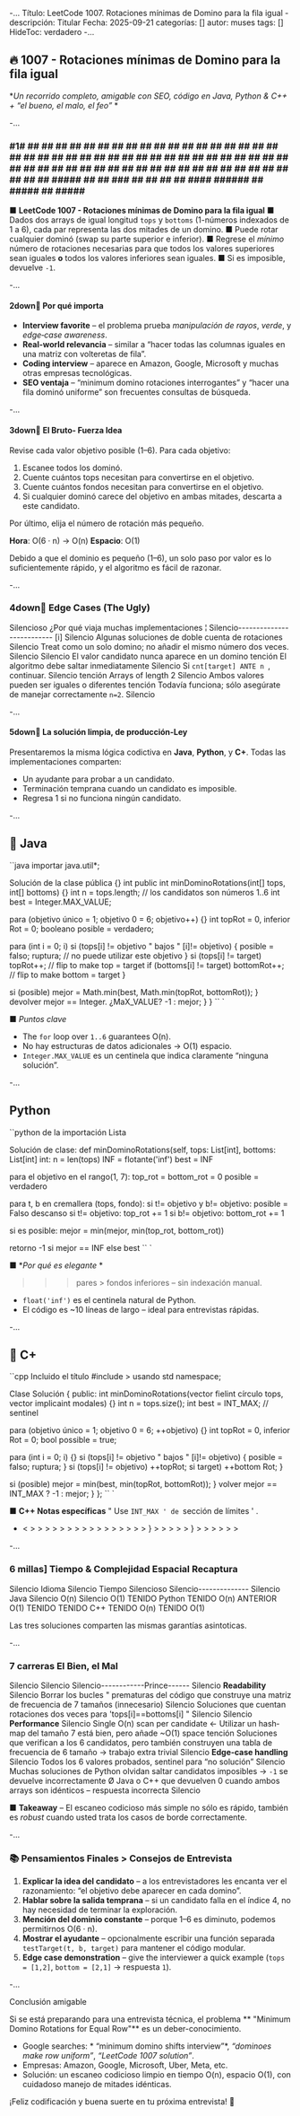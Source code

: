 -...
Título: LeetCode 1007. Rotaciones mínimas de Domino para la fila igual -
descripción: Titular
Fecha: 2025-09-21
categorías: []
autor: muses
tags: []
HideToc: verdadero
-...
## 🔥 1007 - Rotaciones mínimas de Domino para la fila igual
**Un recorrido completo, amigable con SEO, código en Java, Python & C++ + “el bueno, el malo, el feo”* *

-...

### #1# ## ## ## ## ## ## ## ## ## ## ## ## ## ## ## ## ## ## ## ## ## ## ## ## ## ## ## ## ## ## ## ## ## ## ## ## ## ## ## ## ## ## ## ## ## ## ## ## ## ## ## ## ## ## ## ## ## ## ## ## ## ##### ## ## ### ## ## ## ## #### ###### ## ##### ## ##### ####################################################################################

■ **LeetCode 1007 - Rotaciones mínimas de Domino para la fila igual**
■ Dados dos arrays de igual longitud `tops` y `bottoms` (1-números indexados de 1 a 6), cada par representa las dos mitades de un domino.
■ Puede rotar cualquier dominó (swap su parte superior e inferior).
■ Regrese el *mínimo* número de rotaciones necesarias para que todos los valores superiores sean iguales **o** todos los valores inferiores sean iguales.
■ Si es imposible, devuelve `-1`.

-...

#### 2down⃣ Por qué importa

- **Interview favorite** – el problema prueba *manipulación de rayos*, *verde*, y *edge‐case awareness*.
- **Real-world relevancia** – similar a “hacer todas las columnas iguales en una matriz con volteretas de fila”.
- **Coding interview** – aparece en Amazon, Google, Microsoft y muchas otras empresas tecnológicas.
- **SEO ventaja** – “minimum domino rotaciones interrogantes” y “hacer una fila dominó uniforme” son frecuentes consultas de búsqueda.

-...

#### 3down⃣ El Bruto‐ Fuerza Idea

Revise cada valor objetivo posible (1–6).
Para cada objetivo:

1. Escanee todos los dominó.
2. Cuente cuántos tops necesitan para convertirse en el objetivo.
3. Cuente cuántos fondos necesitan para convertirse en el objetivo.
4. Si cualquier dominó carece del objetivo en ambas mitades, descarta a este candidato.

Por último, elija el número de rotación más pequeño.

**Hora**: O(6 · n) → O(n)
**Espacio**: O(1)

Debido a que el dominio es pequeño (1–6), un solo paso por valor es lo suficientemente rápido, y el algoritmo es fácil de razonar.

-...

### 4down⃣ Edge Cases (The Ugly)

Silencioso ¿Por qué viaja muchas implementaciones ¦
Silencio--------------------------
[i] Silencio Algunas soluciones de doble cuenta de rotaciones Silencio Treat como un solo domino; no añadir el mismo número dos veces. Silencio
Silencio El valor candidato nunca aparece en un domino tención El algoritmo debe saltar inmediatamente Silencio Si `cnt[target] ANTE n `, continuar. Silencio
tención Arrays of length 2 Silencio Ambos valores pueden ser iguales o diferentes tención Todavía funciona; sólo asegúrate de manejar correctamente `n=2`. Silencio

-...

#### 5down⃣ La solución limpia, de producción-Ley

Presentaremos la misma lógica codictiva en **Java**, **Python**, y **C+**. Todas las implementaciones comparten:

- Un ayudante para probar a un candidato.
- Terminación temprana cuando un candidato es imposible.
- Regresa 1 si no funciona ningún candidato.

-...

## 🚀 Java

``java
importar java.util*;

Solución de la clase pública {}
int public int minDominoRotations(int[] tops, int[] bottoms) {}
int n = tops.length;
// los candidatos son números 1..6
int best = Integer.MAX_VALUE;

para (objetivo único = 1; objetivo 0 = 6; objetivo++) {}
int topRot = 0, inferior Rot = 0;
booleano posible = verdadero;

para (int i = 0; i)
si (tops[i] != objetivo " bajos " [i]!= objetivo) {
posible = falso;
ruptura; // no puede utilizar este objetivo
}
si (tops[i] != target) topRot++; // flip to make top = target
if (bottoms[i] != target) bottomRot++; // flip to make bottom = target
}

si (posible) mejor = Math.min(best, Math.min(topRot, bottomRot));
}
devolver mejor == Integer. ¿MaX_VALUE? -1 : mejor;
}
}
`` `

■ *Puntos clave*
* The `for` loop over `1..6` guarantees O(n).
* No hay estructuras de datos adicionales → O(1) espacio.
* `Integer.MAX_VALUE` es un centinela que indica claramente “ninguna solución”.

-...

## Python

``python
de la importación Lista

Solución de clase:
def minDominoRotations(self, tops: List[int], bottoms: List[int] int:
n = len(tops)
INF = flotante('inf')
best = INF

para el objetivo en el rango(1, 7):
top_rot = bottom_rot = 0
posible = verdadero

para t, b en cremallera (tops, fondo):
si t!= objetivo y b!= objetivo:
posible = Falso
descanso
si t!= objetivo:
top_rot += 1
si b!= objetivo:
bottom_rot += 1

si es posible:
mejor = min(mejor, min(top_rot, bottom_rot))

retorno -1 si mejor == INF else best
`` `

■ **Por qué es elegante* *
> > > pares > fondos inferiores – sin indexación manual.
* `float('inf')` es el centinela natural de Python.
* El código es ~10 líneas de largo – ideal para entrevistas rápidas.

-...

## 🥇 C+

``cpp
Incluido el título
#include >
usando std namespace;

Clase Solución {
public:
int minDominoRotations(vector fielint círculo tops, vector implicaint modales) {}
int n = tops.size();
int best = INT_MAX; // sentinel

para (objetivo único = 1; objetivo 0 = 6; ++objetivo) {}
int topRot = 0, inferior Rot = 0;
bool possible = true;

para (int i = 0; i) {}
si (tops[i] != objetivo " bajos " [i]!= objetivo) {
posible = falso;
ruptura;
}
si (tops[i] != objetivo) ++topRot;
si target) ++bottom Rot;
}

si (posible)
mejor = min(best, min(topRot, bottomRot));
}
volver mejor == INT_MAX ? -1 : mejor;
}
};
`` `

■ **C++ Notas específicas**
" Use `INT_MAX ' de `sección de límites ' .
* < > > > > > > > > > > > > > > > > } > > > > > } > > > > > >

-...

### 6 millas] Tiempo & Complejidad Espacial Recaptura

Silencio Idioma Silencio Tiempo Silencioso
Silencio--------------
Silencio Java Silencio O(n) Silencio O(1)
TENIDO Python TENIDO O(n) ANTERIOR O(1) TENIDO
TENIDO C++ TENIDO O(n) TENIDO O(1)

Las tres soluciones comparten las mismas garantías asintoticas.

-...

### 7 carreras El Bien, el Mal

Silencio Silencio
Silencio------------Prince------
Silencio **Readability** Silencio Borrar los bucles " prematuras del código que construye una matriz de frecuencia de 7 tamaños (innecesario) Silencio Soluciones que cuentan rotaciones dos veces para 'tops[i]==bottoms[i] " Silencio
Silencio **Performance** Silencio Single O(n) scan per candidate ← Utilizar un hash‐map del tamaño 7 está bien, pero añade ~O(1) space tención Soluciones que verifican a los 6 candidatos, pero también construyen una tabla de frecuencia de 6 tamaño → trabajo extra trivial
Silencio **Edge‐case handling** Silencio Todos los 6 valores probados, sentinel para “no solución” Silencio Muchas soluciones de Python olvidan saltar candidatos imposibles → `-1` se devuelve incorrectamente Ø Java o C++ que devuelven 0 cuando ambos arrays son idénticos – respuesta incorrecta Silencio

■ **Takeaway** – El escaneo codicioso más simple no sólo es rápido, también es *robust* cuando usted trata los casos de borde correctamente.

-...

### 📚 Pensamientos Finales > Consejos de Entrevista

1. **Explicar la idea del candidato** – a los entrevistadores les encanta ver el razonamiento: “el objetivo debe aparecer en cada domino”.
2. **Hablar sobre la salida temprana** – si un candidato falla en el índice 4, no hay necesidad de terminar la exploración.
3. **Mención del dominio constante** – porque 1–6 es diminuto, podemos permitirnos O(6 · n).
4. **Mostrar el ayudante** – opcionalmente escribir una función separada `testTarget(t, b, target)` para mantener el código modular.
5. **Edge case demonstration** – give the interviewer a quick example (`tops = [1,2]`, `bottom = [2,1]` → respuesta `1`).

-...

Conclusión amigable

Si se está preparando para una entrevista técnica, el problema ** "Minimum Domino Rotations for Equal Row"** es un deber-conocimiento.
- Google searches: * “minimum domino shifts interview”*, *“dominoes make row uniform”*, *“LeetCode 1007 solution”*.
- Empresas: Amazon, Google, Microsoft, Uber, Meta, etc.
- Solución: un escaneo codicioso limpio en tiempo O(n), espacio O(1), con cuidadoso manejo de mitades idénticas.

¡Feliz codificación y buena suerte en tu próxima entrevista! 🚀